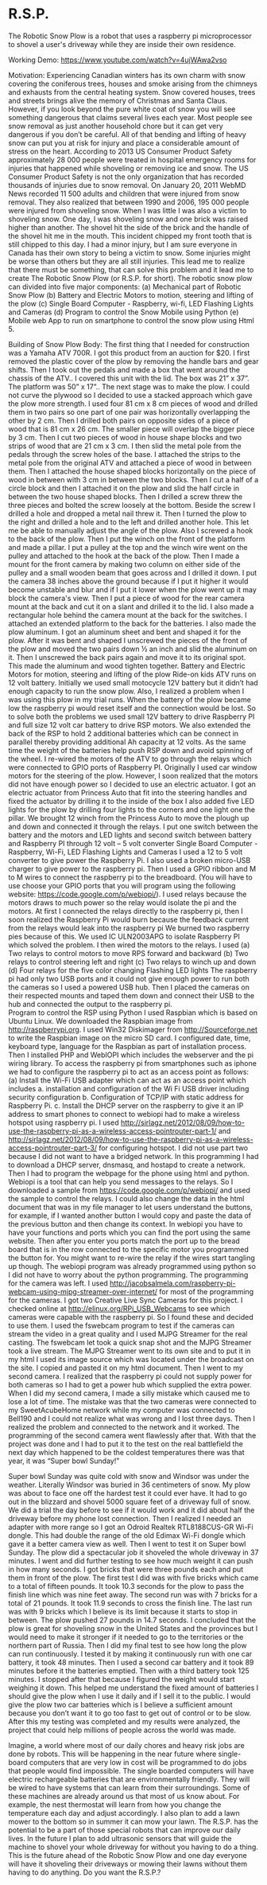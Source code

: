 # R.S.P.
The Robotic Snow Plow is a robot that uses a raspberry pi microprocessor to shovel a user's driveway while they are inside their own residence.

Working Demo: https://www.youtube.com/watch?v=4ujWAwa2vso

Motivation:
Experiencing Canadian winters has its own charm with snow covering the coniferous trees, houses and smoke arising from the chimneys and exhausts from the central heating system. Snow covered houses, trees and streets brings alive the memory of Christmas and Santa Claus. However, if you look beyond the pure white coat of snow you will see something dangerous that claims several lives each year. Most people see snow removal as just another household chore but it can get very dangerous if you don’t be careful. All of that bending and lifting of heavy snow can put you at risk for injury and place a considerable amount of stress on the heart. According to 2013 US Consumer Product Safety approximately 28 000 people were treated in hospital emergency rooms for injuries that happened while shoveling or removing ice and snow. The US Consumer Product Safety is not the only organization that has recorded thousands of injuries due to snow removal. On January 20, 2011 WebMD News recorded 11 500 adults and children that were injured from snow removal. They also realized that between 1990 and 2006, 195 000 people were injured from shoveling snow. When I was little I was also a victim to shoveling snow. One day, I was shoveling snow and one brick was raised higher than another. The shovel hit the side of the brick and the handle of the shovel hit me in the mouth. This incident chipped my front tooth that is still chipped to this day. I had a minor injury, but I am sure everyone in Canada has their own story to being a victim to snow. Some injuries might be worse than others but they are all still injuries. This lead me to realize that there must be something, that can solve this problem and it lead me to create The Robotic Snow Plow (or R.S.P. for short). 
The robotic snow plow can divided into five major components:
(a)	Mechanical part of Robotic Snow Plow 
(b)	Battery and Electric Motors to motion, steering and lifting of the plow
(c)	Single Board Computer - Raspberry, wi-fi, LED Flashing Lights and Cameras
(d)	Program to control the Snow Mobile using Python
(e)	Mobile web App to run on smartphone to control the snow plow using Html 5.

Building of Snow Plow Body:
The first thing that I needed for construction was a Yamaha ATV 700R. I got this product from an auction for $20. I first removed the plastic cover of the plow by removing the handle bars and gear shifts. Then I took out the pedals and made a box that went around the chassis of the ATV.. I covered this unit with the lid. The box was 21” x  37”. The platform was 50” x 17”.. The next stage was to make the plow. I could not curve the plywood so I decided to use a stacked approach which gave the plow more strength. I used four 81 cm x 8 cm pieces of wood and drilled them in two pairs so one part of one pair was horizontally overlapping the other by 2 cm. Then I drilled both pairs on opposite sides of a piece of wood that is 81 cm x 26 cm. The smaller piece will overlap the bigger piece by 3 cm. Then I cut two pieces of wood in house shape blocks and two strips of wood that are 21 cm x 3 cm. I then slid the metal pole from the pedals through the screw holes of the base.  I attached the strips to the metal pole from the original ATV and attached a piece of wood in between them. Then I attached the house shaped blocks horizontally on the piece of wood in between with 3 cm in between the two blocks. Then I cut a half of a circle block and then I attached it on the plow and slid the half circle in between the two house shaped blocks. Then I drilled a screw threw the three pieces and bolted the screw loosely at the bottom. Beside the screw I drilled a hole and dropped a metal nail threw it. Then I turned the plow to the right and drilled a hole and to the left and drilled another hole. This let me be able to manually adjust the angle of the plow. Also I screwed a hook to the back of the plow. Then I put the winch on the front of the platform and made a pillar. I put a pulley at the top and the winch wire went on the pulley and attached to the hook at the back of the plow. Then I made a mount for the front camera by making two column on either side of the pulley and a small wooden beam that goes across and I drilled it down. I put the camera 38 inches above the ground because if I put it higher it would become unstable and blur and if I put it lower when the plow went up it may block the camera's view.  Then I put a piece of wood for the rear camera mount at the back and cut it on a slant and drilled it to the lid. I also made a rectangular hole behind the camera mount at the back for the switches. I attached an extended platform to the back for the batteries. I also made the plow aluminum. I got an aluminum sheet and bent and shaped it for the plow. After it was bent and shaped I unscrewed the pieces of the front of the plow and moved the two pairs down ½ an inch and slid the aluminum on it. Then I unscrewed the back pairs again and move it to its original spot. This made the aluminum and wood tighten together. 
Battery and Electric Motors for motion, steering and lifting of the plow
	Ride-on kids ATV runs on 12 volt battery. Initially we used small motocycle 12V battery but it didn’t had enough capacity to run the snow plow. Also, I realized a problem when I was using this plow in my trial runs. When the battery of the plow became low the raspberry pi would reset itself and the connection would be lost.  So to solve both the problems we used small 12V battery to drive Raspberry PI and full size 12 volt car battery to drive RSP motors. We also extended the back of the RSP to hold 2 additional batteries which can be connect in parallel thereby providing additional Ah capacity at 12 volts. As the same time the weight of the batteries help push RSP down and avoid spinning of the wheel.
I re-wired the motors of the ATV to go through the relays which were connected to GPIO ports of Raspberry PI.
Originally I used car window motors for the steering of the plow. However, I soon realized that the motors did not have enough power so I decided to use an electric actuator. I got an electric actuator from Princess Auto that fit into the steering handles and fixed the actuator by drilling it to the inside of the box
I also added five LED lights for the plow by drilling four lights to the corners and one light one the pillar. 
We brought 12 winch from the Princess Auto to move the plough up and down and connected it through the relays.
I put one switch between the battery and the motors and LED lights and second switch between battery and Raspberry PI through 12 volt – 5 volt converter
Single Board Computer - Raspberry, Wi-Fi, LED Flashing Lights and Cameras
I used a 12 to 5 volt converter to give power the Raspberry Pi. I also used a broken micro-USB charger to give power to the raspberry pi. Then I used a GPIO ribbon and M to M wires to connect the raspberry pi to the breadboard. (You will have to use choose your GPIO ports that you will program using the following website: https://code.google.com/p/webiopi/). I used relays because the motors draws to much power so the relay would isolate the pi and the motors. At first I connected the relays directly to the raspberry pi, then I soon realized the Raspberry Pi would burn because the feedback current from the relays would leak into the raspberry pi We burned two raspberry pies because of this. We used IC ULN2003APG to isolate Raspberry PI which solved the problem. I then wired the motors to the relays. I used 
(a)	Two relays to control motors to move RPS forward and backward
(b)	Two relays to control steering left and right
(c)	Two relays to winch up and down
(d)	Four relays for the five color changing Flashing LED lights
The raspberry pi had only two USB ports and it could not give enough power to run both the cameras so I used a powered USB hub. Then I placed the cameras on their respected mounts and taped them down and connect their USB to the hub and connected the output to the raspberry pi.  
Program to control the RSP using Python
I used Raspbian which is based on Ubuntu Linux. We downloaded the Raspbian image from http://raspberrypi.org. I used Win32 Diskimager from http://Sourceforge.net to write the Raspbian image on the micro SD card.  I configured date, time, keyboard type, language for the Raspbian as part of installation process. Then I installed PHP and WebIOPI which includes the webserver and the pi wiring library. To access the raspberry pi from smartphones such as iphone we had to configure the raspberry pi to act as an access point as follows: 
(a)	Install the Wi-Fi USB adapter which can act as an access point which includes
a.	 installation and configuration of the Wi Fi USB driver including security configuration
b.	Configuration of TCP/IP with static address for Raspberry Pi.
c.	Install the DHCP server on the raspberry to give it an IP address to smart phones to  connect to webiopi
had to make a wireless hotspot using raspberry pi. I used http://sirlagz.net/2012/08/09/how-to-use-the-raspberry-pi-as-a-wireless-access-pointrouter-part-1/ and http://sirlagz.net/2012/08/09/how-to-use-the-raspberry-pi-as-a-wireless-access-pointrouter-part-3/ for configuring hotspot. I did not use part two because I did not want to have a bridged network. In this programming I had to download a DHCP server, dnsmasq, and hostapd to create a network. Then I had to program the webpage for the phone using html and python. Webiopi is a tool that can help you send messages to the relays. So I downloaded a sample from https://code.google.com/p/webiopi/ and used the sample to control the relays. I could also change the data in the html document that was in my file manager to let users understand the buttons, for example, if I wanted another button I would copy and paste the data of the previous button and then change its context. In webiopi you have to have your functions and ports which you can find the port using the same website. Then after you enter you ports match the port up to the bread board that is in the row connected to the specific motor you programmed the button for. You might want to re-wire the relay if the wires start tangling up though. The webiopi program was already programmed using python so I did not have to worry about the python programming. The programming for the camera was left. I used http://jacobsalmela.com/raspberry-pi-webcam-using-mjpg-streamer-over-internet/ for most of the programming for the cameras. I got two Creative Live Sync Cameras for this project. I checked online at http://elinux.org/RPi_USB_Webcams to see which cameras were capable with the raspberry pi. So I found these and decided to use them. I used the fswebcam program to test if the cameras can stream the video in a great quality and I used MJPG Streamer for the real casting. The fswebcam let took a quick snap shot and the MJPG Streamer took a live stream. The MJPG Streamer went to its own site and to put it in my html I used its image source which was located under the broadcast on the site. I copied and pasted it on my html document. Then I went to my second camera. I realized that the raspberry pi could not supply power for both cameras so I had to get a power hub which supplied the extra power. When I did my second camera, I made a silly mistake which caused me to lose a lot of time. The mistake was that the two cameras were connected to my SweetAcubeHome network while my computer was connected to Bell190 and I could not realize what was wrong and I lost three days. Then I realized the problem and connected to the network and it worked. The programming of the second camera went flawlessly after that. With that the project was done and I had to put it to the test on the real battlefield the next day which happened to be the coldest temperatures there was that year, it was “Super bowl Sunday!” 

Super bowl Sunday was quite cold with snow and Windsor was under the weather. Literally Windsor was buried in 36 centimeters of snow. My plow was about to face one off the hardest test it could ever have. It had to go out in the blizzard and shovel 5000 square feet of a driveway full of snow. We did a trial the day before to see if it would work and it did about half the driveway before my phone lost connection. Then I realized I needed an adapter with more range so I got an Odroid Realtek RTL8188CUS-GR Wi-Fi dongle. This had double the range of the old Edimax Wi-Fi dongle which gave it a better camera view as well. Then I went to test it on Super bowl Sunday. The plow did a spectacular job it shoveled the whole driveway in 37 minutes. I went and did further testing to see how much weight it can push in how many seconds. I got bricks that were three pounds each and put them in front of the plow. The first test I did was with five bricks which came to a total of fifteen pounds. It took 10.3 seconds for the plow to pass the finish line which was nine feet away. The second run was with 7 bricks for a total of 21 pounds. It took 11.9 seconds to cross the finish line. The last run was with 9 bricks which I believe is its limit because it starts to stop in between. The plow pushed 27 pounds in 14.7 seconds. I concluded that the plow is great for shoveling snow in the United States and the provinces but I would need to make it stronger if it needed to go to the territories or the northern part of Russia.  Then I did my final test to see how long the plow can run continuously. I tested it by making it continuously run with one car battery, it took 48 minutes. Then I used a second car battery and it took 89 minutes before it the batteries emptied. Then with a third battery took 125 minutes. I stopped after that because I figured the weight would start weighing it down. This helped me understand the fixed amount of batteries I should give the plow when I use it daily and if I sell it to the public. I would give the plow two car batteries which is I believe a sufficient amount because you don’t want it to go too fast to get out of control or to be slow. After this my testing was completed and my results were analyzed, the project that could help millions of people across the world was made.

Imagine, a world where most of our daily chores and heavy risk jobs are done by robots. This will be happening in the near future where single-board computers that are very low in cost will be programmed to do jobs that people would find impossible. The single boarded computers will have electric rechargeable batteries that are environmentally friendly. They will be wired to have systems that can learn from their surroundings. Some of these machines are already around us that most of us know about. For example, the nest thermostat will learn from how you change the temperature each day and adjust accordingly. I also plan to add a lawn mower to the bottom so in summer it can mow your lawn. The R.S.P. has the potential to be a part of those special robots that can improve our daily lives. In the future I plan to add ultrasonic sensors that will guide the machine to shovel your whole driveway for without you having to do a thing. This is the future ahead of the Robotic Snow Plow and one day everyone will have it shoveling their driveways or mowing their lawns without them having to do anything. Do you want the R.S.P.?
